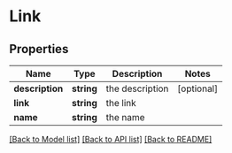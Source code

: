 # Link

## Properties
Name | Type | Description | Notes
------------ | ------------- | ------------- | -------------
**description** | **string** | the description | [optional] 
**link** | **string** | the link | 
**name** | **string** | the name | 

[[Back to Model list]](../README.md#documentation-for-models) [[Back to API list]](../README.md#documentation-for-api-endpoints) [[Back to README]](../README.md)


